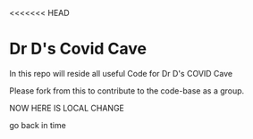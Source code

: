 <<<<<<< HEAD
# Dr D's Covid Cave

In this repo will reside all useful Code for Dr D's COVID Cave

Please fork from this to contribute to the code-base as a group. 


NOW HERE IS LOCAL CHANGE

go back in time